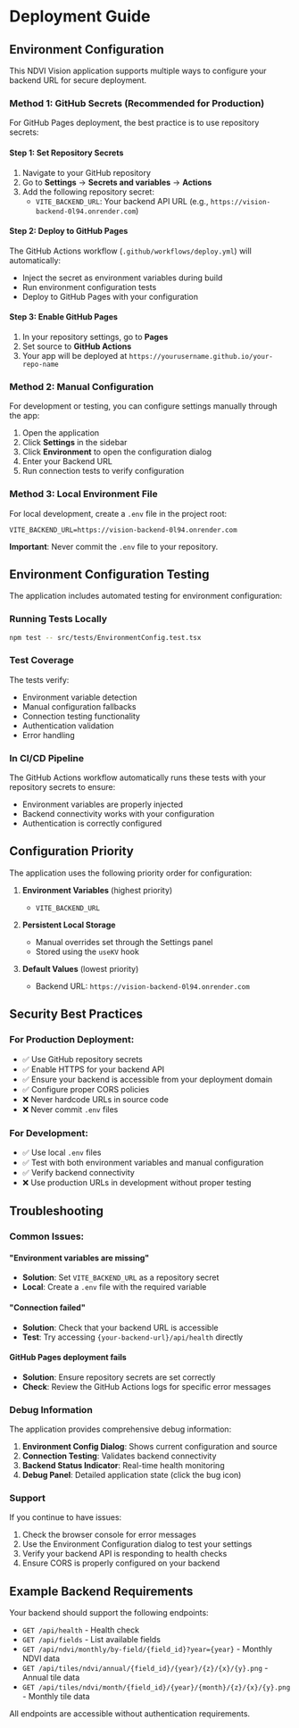 # Deployment Guide

## Environment Configuration

This NDVI Vision application supports multiple ways to configure your backend URL for secure deployment.

### Method 1: GitHub Secrets (Recommended for Production)

For GitHub Pages deployment, the best practice is to use repository secrets:

#### Step 1: Set Repository Secrets
1. Navigate to your GitHub repository
2. Go to **Settings** → **Secrets and variables** → **Actions**
3. Add the following repository secret:
   - `VITE_BACKEND_URL`: Your backend API URL (e.g., `https://vision-backend-0l94.onrender.com`)

#### Step 2: Deploy to GitHub Pages
The GitHub Actions workflow (`.github/workflows/deploy.yml`) will automatically:
- Inject the secret as environment variables during build
- Run environment configuration tests
- Deploy to GitHub Pages with your configuration

#### Step 3: Enable GitHub Pages
1. In your repository settings, go to **Pages**
2. Set source to **GitHub Actions**
3. Your app will be deployed at `https://yourusername.github.io/your-repo-name`

### Method 2: Manual Configuration

For development or testing, you can configure settings manually through the app:

1. Open the application
2. Click **Settings** in the sidebar
3. Click **Environment** to open the configuration dialog
4. Enter your Backend URL
5. Run connection tests to verify configuration

### Method 3: Local Environment File

For local development, create a `.env` file in the project root:

```env
VITE_BACKEND_URL=https://vision-backend-0l94.onrender.com
```

**Important**: Never commit the `.env` file to your repository.

## Environment Configuration Testing

The application includes automated testing for environment configuration:

### Running Tests Locally
```bash
npm test -- src/tests/EnvironmentConfig.test.tsx
```

### Test Coverage
The tests verify:
- Environment variable detection
- Manual configuration fallbacks
- Connection testing functionality
- Authentication validation
- Error handling

### In CI/CD Pipeline
The GitHub Actions workflow automatically runs these tests with your repository secrets to ensure:
- Environment variables are properly injected
- Backend connectivity works with your configuration
- Authentication is correctly configured

## Configuration Priority

The application uses the following priority order for configuration:

1. **Environment Variables** (highest priority)
   - `VITE_BACKEND_URL`

2. **Persistent Local Storage**
   - Manual overrides set through the Settings panel
   - Stored using the `useKV` hook

3. **Default Values** (lowest priority)
   - Backend URL: `https://vision-backend-0l94.onrender.com`

## Security Best Practices

### For Production Deployment:
- ✅ Use GitHub repository secrets
- ✅ Enable HTTPS for your backend API
- ✅ Ensure your backend is accessible from your deployment domain
- ✅ Configure proper CORS policies
- ❌ Never hardcode URLs in source code
- ❌ Never commit `.env` files

### For Development:
- ✅ Use local `.env` files
- ✅ Test with both environment variables and manual configuration
- ✅ Verify backend connectivity
- ❌ Use production URLs in development without proper testing

## Troubleshooting

### Common Issues:

#### "Environment variables are missing"
- **Solution**: Set `VITE_BACKEND_URL` as a repository secret
- **Local**: Create a `.env` file with the required variable

#### "Connection failed"
- **Solution**: Check that your backend URL is accessible
- **Test**: Try accessing `{your-backend-url}/api/health` directly

#### GitHub Pages deployment fails
- **Solution**: Ensure repository secrets are set correctly
- **Check**: Review the GitHub Actions logs for specific error messages

### Debug Information

The application provides comprehensive debug information:

1. **Environment Config Dialog**: Shows current configuration and source
2. **Connection Testing**: Validates backend connectivity
3. **Backend Status Indicator**: Real-time health monitoring
4. **Debug Panel**: Detailed application state (click the bug icon)

### Support

If you continue to have issues:

1. Check the browser console for error messages
2. Use the Environment Configuration dialog to test your settings
3. Verify your backend API is responding to health checks
4. Ensure CORS is properly configured on your backend

## Example Backend Requirements

Your backend should support the following endpoints:

- `GET /api/health` - Health check
- `GET /api/fields` - List available fields
- `GET /api/ndvi/monthly/by-field/{field_id}?year={year}` - Monthly NDVI data
- `GET /api/tiles/ndvi/annual/{field_id}/{year}/{z}/{x}/{y}.png` - Annual tile data
- `GET /api/tiles/ndvi/month/{field_id}/{year}/{month}/{z}/{x}/{y}.png` - Monthly tile data

All endpoints are accessible without authentication requirements.
